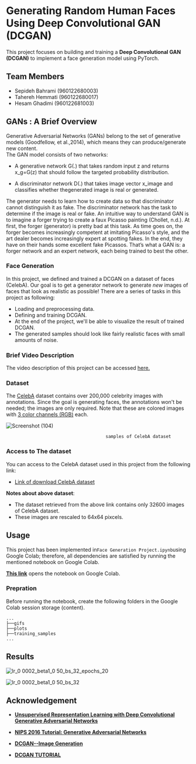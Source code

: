 # Generating Random Human Faces Using Deep Convolutional GAN (DCGAN)

This project focuses on building and training a **Deep Convolutional GAN (DCGAN)** to implement a face generation model using PyTorch.

## Team Members
- Sepideh Bahrami (960122680003)
- Tahereh Hemmati (960122680017)
- Hesam Ghadimi (960122681003)

<!-- #region -->

## GANs : A Brief Overview
Generative Adversarial Networks (GANs) belong to the set of generative models (Goodfellow, et
al.,2014), which means they can produce/generate new content.   
The GAN model consists of two networks:

- A generative network G(.) that takes random input z and returns x_g=G(z) that should follow the targeted probability distribution.

- A discriminator network D(.) that takes image vector x_image and classifies whether thegenerated image is real or generated.

The generator needs to learn how to create data so that discriminator cannot distinguish it as fake. The discriminator network has the task to determine if the image is real or fake. An intuitive way to understand GAN is to imagine a forger trying to create a faux Picasso painting (Chollet, n.d.). At first, the forger (generator) is pretty bad at this task. As time goes on, the forger becomes increasingly competent at imitating Picasso's style, and the art dealer becomes increasingly expert at spotting fakes. In the end, they have on their hands some excellent fake Picassos. That’s what a GAN is: a forger network and an expert network, each being trained to best the other.


### Face Generation
In this project, we defined and trained a DCGAN on a dataset of faces (CelebA). Our goal is to get a generator network to generate *new* images of faces that look as realistic as possible!
There are a series of tasks in this project as following:

- Loading and preprocessing data.
- Defining and training DCGAN.
- At the end of the project, we'll be able to visualize the result of trained DCGAN.
- The generated samples should look like fairly realistic faces with small amounts of noise.

### Brief Video Description
The video description of this project can be accessed [here.](https://drive.google.com/file/d/1N-Ti4Ld38tkF5R58DFTBPGfJmM4SW61X/view?usp=sharing)




### Dataset
The [CelebA](http://mmlab.ie.cuhk.edu.hk/projects/CelebA.html) dataset contains over 200,000 celebrity images with annotations. Since the goal is generating faces, the annotations won't be needed; the images are only required. Note that these are colored images with [3 color channels (RGB)](https://en.wikipedia.org/wiki/Channel_(digital_image)#RGB_Images) each.

![Screenshot (104)](https://user-images.githubusercontent.com/73435225/104035725-b885be00-51e7-11eb-84d9-757892f71d54.png)
                                          
                                          samples of CelebA dataset
### Access to The dataset
You can access to the CelebA dataset used in this project from the following link:
- [Link of download CelebA dataset ](https://s3.amazonaws.com/video.udacity-data.com/topher/2018/November/5be7eb6f_processed-celeba-small/processed-celeba-small.zip)

**Notes about above dataset**:
- The dataset retrieved from the above link contains only 32600 images of CelebA dataset.
- These images are rescaled to 64x64 pixcels. 


<!-- #endregion -->

<!-- #region -->
## Usage
This project has been implemented in`Face Generation Project.ipynb`using Google Colab; therefore, all dependencies are satisfied by running the mentioned notebook on Google Colab.

[**This link**](https://drive.google.com/file/d/15d3v3y3__CSsOJxUmLpy3Odklmqjzk3z/view?usp=sharing) opens the notebook on Google Colab.

### Prepration
Before running the notebook, create the following folders in the Google Colab session storage (content).

	...
	├──gifs
	├──plots
	├──training_samples
	...

## Results


![lr_0 0002_beta1_0 50_bs_32_epochs_20](https://user-images.githubusercontent.com/73435225/104039844-27fdac80-51ec-11eb-9521-8edc05384ff6.gif)

![lr_0 0002_beta1_0 50_bs_32](https://user-images.githubusercontent.com/73435225/104040775-53cd6200-51ed-11eb-9de2-0383b0f089f0.png)


## Acknowledgement

- [**Unsupervised Representation Learning with Deep Convolutional Generative Adversarial Networks**](https://arxiv.org/abs/1511.06434)
- [**NIPS 2016 Tutorial: Generative Adversarial Networks**](https://arxiv.org/abs/1701.00160)

- [**DCGAN--Image Generation**](https://www.researchgate.net/publication/330983916_DCGAN--Image_Generation)

- [**DCGAN TUTORIAL**](https://pytorch.org/tutorials/beginner/dcgan_faces_tutorial.html)
<!-- #endregion -->

```python

```
